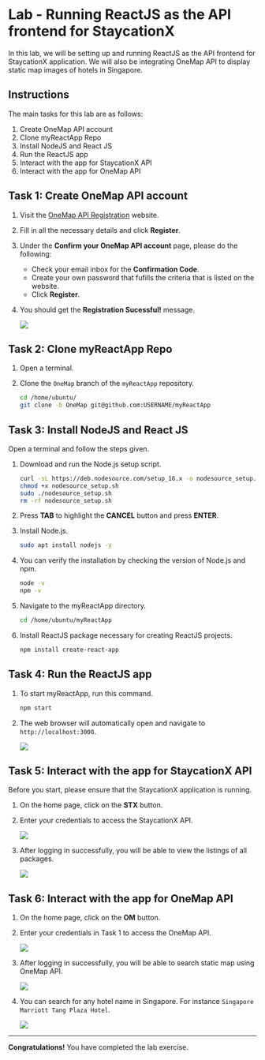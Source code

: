 # Lab - Running ReactJS as the API frontend for StaycationX

In this lab, we will be setting up and running ReactJS as the API frontend for StaycationX application. We will also be integrating OneMap API to display static map images of hotels in Singapore.

## Instructions
The main tasks for this lab are as follows:
1. Create OneMap API account
2. Clone myReactApp Repo
3. Install NodeJS and React JS
4. Run the ReactJS app
5. Interact with the app for StaycationX API
6. Interact with the app for OneMap API

## Task 1: Create OneMap API account

1. Visit the [OneMap API Registration](https://www.onemap.gov.sg/apidocs/register) website.

2. Fill in all the necessary details and click **Register**.

3. Under the **Confirm your OneMap API account** page, please do the following:

    - Check your email inbox for the **Confirmation Code**.
    - Create your own password that fufills the criteria that is listed on the website.
    - Click **Register**.

4. You should get the **Registration Sucessful!** message.

   ![](images/lab1B/onemap-register-successful.png)


## Task 2: Clone myReactApp Repo

1. Open a terminal.

2. Clone the `OneMap` branch of the `myReactApp` repository.

    ```bash
    cd /home/ubuntu/
    git clone -b OneMap git@github.com:USERNAME/myReactApp
    ```

## Task 3: Install NodeJS and React JS

Open a terminal and follow the steps given.

1. Download and run the Node.js setup script.

    ```bash
    curl -sL https://deb.nodesource.com/setup_16.x -o nodesource_setup.sh
    chmod +x nodesource_setup.sh
    sudo ./nodesource_setup.sh
    rm -rf nodesource_setup.sh
    ```
2. Press **TAB** to highlight the **CANCEL** button and press **ENTER**.

3. Install Node.js.

    ```bash
    sudo apt install nodejs -y
    ```

4. You can verify the installation by checking the version of Node.js and npm.

    ```bash
    node -v
    npm -v
    ```

5. Navigate to the myReactApp directory.

    ```bash
    cd /home/ubuntu/myReactApp
    ```

6. Install ReactJS package necessary for creating ReactJS projects.

    ```bash
    npm install create-react-app
    ```

## Task 4: Run the ReactJS app

1. To start myReactApp, run this command.

    ```bash
    npm start
    ```

2. The web browser will automatically open and navigate to `http://localhost:3000`.

   ![](images/lab1B/react-app.png)

## Task 5: Interact with the app for StaycationX API

Before you start, please ensure that the StaycationX application is running.

1. On the home page, click on the **STX** button.

2. Enter your credentials to access the StaycationX API.

   ![](images/lab1B/stx-login.png)

3. After logging in successfully, you will be able to view the listings of all packages.

   ![](images/lab1B/stx-show-packages.png)

## Task 6: Interact with the app for OneMap API

1. On the home page, click on the **OM** button.

2. Enter your credentials in Task 1 to access the OneMap API.

   ![](images/lab1B/om-login.png)

3. After logging in successfully, you will be able to search static map using OneMap API.

   ![](images/lab1B/om-search-map.png)

4. You can search for any hotel name in Singapore. For instance `Singapore Marriott Tang Plaza Hotel`.

   ![](images/lab1B/om-search-result.png)

---

**Congratulations!** You have completed the lab exercise.